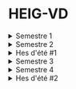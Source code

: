 # HEIG-VD

<details>
  <summary>Semestre 1</summary>

  ### PRG1
  
  2021 - Programmation 1 avec Eric Taillard et Stéphane Teixeira Carvalho
  
  * [Labos_PRG1](https://github.com/DrC0okie/HEIG_PRG1_Labos)

</details>

<details>
  <summary>Semestre 2</summary>

  ### ARO

  2022 - Architecture des ordinateurs avec Romuald Mosqueron et Mike Meury
  
  * [Labo Decode](https://github.com/DrC0okie/HEIG_ARO_LaboDecode_BDY_TVE)
  * [Labo Fetch](https://github.com/DrC0okie/HEIG_ARO_LaboFetch_BDY_TVE)
  * [Labo Execute](https://github.com/DrC0okie/HEIG_ARO_LaboExecute_BDY_TVE)
  * [Labo Pipeline (partie 1)](https://github.com/DrC0okie/HEIG_ARO_LaboPipelinePartie1_BDY_TVE)
  * [Labo Pipeline (partie 2)](https://github.com/DrC0okie/HEIG_ARO_LaboPipelinePartie2_BDY_TVE)

  ### ISD

  2022 - Introduction à la science des données avec Carlos Pena et Thibault Schowing
  
  * [Labo 3 - Animeaux et Gapminder](https://github.com/DrC0okie/Roy_VanHove_ISD_TP3)
  * [Labo 4 - Classification de vins (UCI Wine Data Set)](https://github.com/DrC0okie/Roy_VanHove_ISD_TP4)
  * [Labo 5 - Régression linéaire (Boston Housing Dataset)](https://github.com/DrC0okie/Roy_VanHove_ISD_TP5)

  ### ISI

  2022 - Introduction à la sécurité informatique avec Abraham Rubinstein et Nathan Séville

  ### PRG2

  2022 - Programmation 2 avec René Rentsch & Raphaël Racine
  
  * [Labo1 - Planche de Galton](https://github.com/DrC0okie/HEIG_PRG2_Labo1)
  * [Labo2 - Parking](https://github.com/DrC0okie/HEIG_PRG2_Labo2)

  ### ASD
  
  2022 - Algorithmes et structures de données avec Laura Elena Raileanu et Antoine Rochat
  
  * [Labo 1 - Complexité](https://github.com/DrC0okie/ASD2022-L1-Complexite)
  * [Labo 2 - Recursivité](https://github.com/DrC0okie/ASD2022-L2-Recursivite)
  * [Labo 3 - Tris](https://github.com/DrC0okie/ASD2022-L3-Tris)
  * [Labo 4 - Allocation Dynamique](https://github.com/DrC0okie/ASD2022-L4-Allocation-Dynamique)
  * [Labo 5 - Buffer circulaire](https://github.com/DrC0okie/ASD2022-L5-Buffer-circulaire-de-capacite-variable)
  * [Labo 6 - Liste simplement chainée](https://github.com/DrC0okie/ASD2022-L6-Liste-Simplement-chainee)
  * [Labo 7 - Expressions arithmétiques](https://github.com/DrC0okie/ASD2022-L7-Expressions-arithmetiques)
  * [Labo 8 - Arbre AVL](https://github.com/DrC0okie/HEIG_ASD_Labo8)

</details>

<details>
  <summary>Hes d'été #1</summary>

  ### PIN

  2022 - Projet informatique avec Olivier Cuisenaire et Jean-Marc Bost
  
  [Projet Informatique](https://github.com/DrC0okie/HEIG_PIN)

  ### DTS
  * Coming soon!
    
</details>

<details>
  <summary>Semestre 3</summary>

  ### PCO

  ### SYE

  ### PST

  ### DAI
  
  2022 - Développement d'appkications internet avec Jürgen Ehrensberger et Raphaël Racine
  
  * [Chill Protocol](https://github.com/DrC0okie/DAI-2022-Chill)
  * [Java IO](https://github.com/DrC0okie/DAI-2022-Java-IO)
  * [Protocol Design (Calculator)](https://github.com/DrC0okie/DAI-2022-Protocol-design)
  * [HTTP Infrastructure](https://github.com/DrC0okie/HEIG_DAI_HTTP_Infrastructure)
  * [UDP Orchestra](https://github.com/DrC0okie/DAI-2022-UDP-Orchestra)

  ### BDR
  
  2022 - Bases de données relationnelles avec Fatemi Nastaran et Christopher Meier
  
  * [Labo 1](https://github.com/DrC0okie/HEIG_BDR_Labo1)
  * [Labo 2](https://github.com/DrC0okie/HEIG_BDR_Labo2)
  * [Labo 3](https://github.com/DrC0okie/HEIG_BDR_Labo3)
  * [Labo 4](https://github.com/DrC0okie/HEIG_BDR_Labo4)
  * [Projet - JustBrewIt](https://github.com/DrC0okie/HEIG_BDR_JustBrewIt)

  ### POO
  
  2022 - Programmation orientée objet avec Marcel Graf et René Rentsch
  
  * [Labo 1 - The Voice](https://github.com/DrC0okie/HEIG_POO_Labo1)
  * [Labo 2 - UML part 1](https://github.com/DrC0okie/HEIG_POO_Labo2)
  * [Labo 3 - UML part 2](https://github.com/DrC0okie/HEIG_POO_Labo3)
  * [Labo 4 - Sorting algorithms](https://github.com/DrC0okie/HEIG_POO_Labo4)
  * [Labo 5 - Matrix](https://github.com/DrC0okie/HEIG_POO_Labo5)
  * [Labo 6 - Ecole](https://github.com/DrC0okie/HEIG_POO_Labo6)
  * [Labo 7 - Hanoi](https://github.com/DrC0okie/HEIG_POO_Labo7)
  * [Labo 8 - Echecs](https://github.com/DrC0okie/HEIG_POO_Labo8)
  * [Labo 9 - The Lord of the Rings (Not finished)](https://github.com/DrC0okie/HEIG_POO_Labo9)
  

</details>

<details>
  <summary>Semestre 4</summary>
  
  ### PDL
  
  2023 - Processus de développement logiciel avec Hanna Fouad et Adrien Allemand

  * [Labo 2 - Processus de développement d'un projet routier](https://github.com/DrC0okie/HEIG_PDL_Labo2)
  * [Labo 6 - UML Concert](https://github.com/DrC0okie/HEIG_PDL_Labo6)
  * [Labo 7 - Code refactoring](https://github.com/DrC0okie/HEIG_PDL_Labo7)

  ### SRX
  
  2023 - Sécurité des réseaux avec Linus Gasser et Axel Vallon
  
  * [Labo 1 - NMAP](https://github.com/DrC0okie/HEIG_SRX_Labo1)
  * [Labo 2 - Firewall](https://github.com/DrC0okie/HEIG_SRX_Labo2)
  * [Labo 3 - IDS](https://github.com/DrC0okie/HEIG_SRX_Labo3)
  * [Labo 5 - VPN](https://github.com/DrC0okie/HEIG_SRX_Labo5)

  ### CLD
  
  2023 - Cloud computing avec Marcel Graf et Rémi Poulard

  * [Labo 1 - Infrastructure-as-a-Service](https://github.com/DrC0okie/HEIG_CLD_Labo1)
  * [Labo 2 - App Scaling On AWS](https://github.com/DrC0okie/HEIG_CLD_Labo2)
  * [Labo 3 - Auto Scaling an app on AWS](https://github.com/DrC0okie/HEIG_CLD_Labo3)
  * [Labo 4 - Google App Engine](https://github.com/DrC0okie/HEIG_CLD_Labo4)
  * [Labo 5 - Kubernetes](https://github.com/DrC0okie/HEIG_CLD_Labo5)
  * [Labo 6 - Ansible & Terraform](https://github.com/DrC0okie/HEIG_CLD_Labo6)
  * [Workshop - AWs IoT Core](https://github.com/DrC0okie/HEIG_CLD_Workshop)

  ### GRS
  
  2023 - Gestion des réseaux avec Alain Bron et Hacknowledge

</details>

<details>
  <summary>Hes d'été #2</summary>

  ### PDG

  2023 - Projet de groupe avec Bertil Chapuis et Hanna Fouad
  
  Comin soon!

  
<details>
  <summary>Semestre 5</summary>
  à venir
</details>
